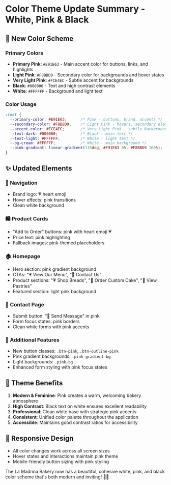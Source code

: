 # Color Theme Update Summary - White, Pink & Black

## 🎨 **New Color Scheme**

### Primary Colors
- **Primary Pink**: `#E91E63` - Main accent color for buttons, links, and highlights
- **Light Pink**: `#F8BBD9` - Secondary color for backgrounds and hover states  
- **Very Light Pink**: `#FCE4EC` - Subtle accent for backgrounds
- **Black**: `#000000` - Text and high contrast elements
- **White**: `#FFFFFF` - Background and light text

### Color Usage
```css
:root {
  --primary-color: #E91E63;      /* Pink - buttons, brand, accents */
  --secondary-color: #F8BBD9;    /* Light Pink - hovers, secondary elements */
  --accent-color: #FCE4EC;       /* Very Light Pink - subtle backgrounds */
  --text-dark: #000000;          /* Black - main text */
  --text-light: #FFFFFF;         /* White - light text */
  --bg-cream: #FFFFFF;           /* White - main background */
  --pink-gradient: linear-gradient(135deg, #E91E63 0%, #F8BBD9 100%);
}
```

## ✨ **Updated Elements**

### 🎯 Navigation
- Brand logo: 💗 heart emoji
- Hover effects: pink transitions
- Clean white background

### 🛍️ Product Cards  
- "Add to Order" buttons: pink with heart emoji 💗
- Price text: pink highlighting
- Fallback images: pink-themed placeholders

### 🏠 Homepage
- Hero section: pink gradient background
- CTAs: "💗 View Our Menu", "💌 Contact Us" 
- Product sections: "💗 Shop Breads", "🎂 Order Custom Cake", "🥐 View Pastries"
- Featured section: light pink background

### 📧 Contact Page
- Submit button: "💌 Send Message" in pink
- Form focus states: pink borders
- Clean white forms with pink accents

### 🎨 Additional Features
- New button classes: `.btn-pink`, `.btn-outline-pink`
- Pink gradient backgrounds: `.pink-gradient-bg`
- Light backgrounds: `.pink-bg`
- Enhanced form styling with pink focus states

## 🚀 **Theme Benefits**

1. **Modern & Feminine**: Pink creates a warm, welcoming bakery atmosphere
2. **High Contrast**: Black text on white ensures excellent readability
3. **Professional**: Clean white base with strategic pink accents
4. **Consistent**: Unified color palette throughout the application
5. **Accessible**: Maintains good contrast ratios for accessibility

## 📱 **Responsive Design**
- All color changes work across all screen sizes
- Hover states and interactions maintain pink theme
- Mobile-friendly button sizing with pink styling

The La Madrina Bakery now has a beautiful, cohesive white, pink, and black color scheme that's both modern and inviting! 🎂💗
